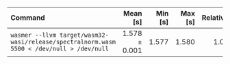 | Command | Mean [s] | Min [s] | Max [s] | Relative |
|:---|---:|---:|---:|---:|
| `wasmer --llvm target/wasm32-wasi/release/spectralnorm.wasm 5500 < /dev/null > /dev/null` | 1.578 ± 0.001 | 1.577 | 1.580 | 1.00 |
